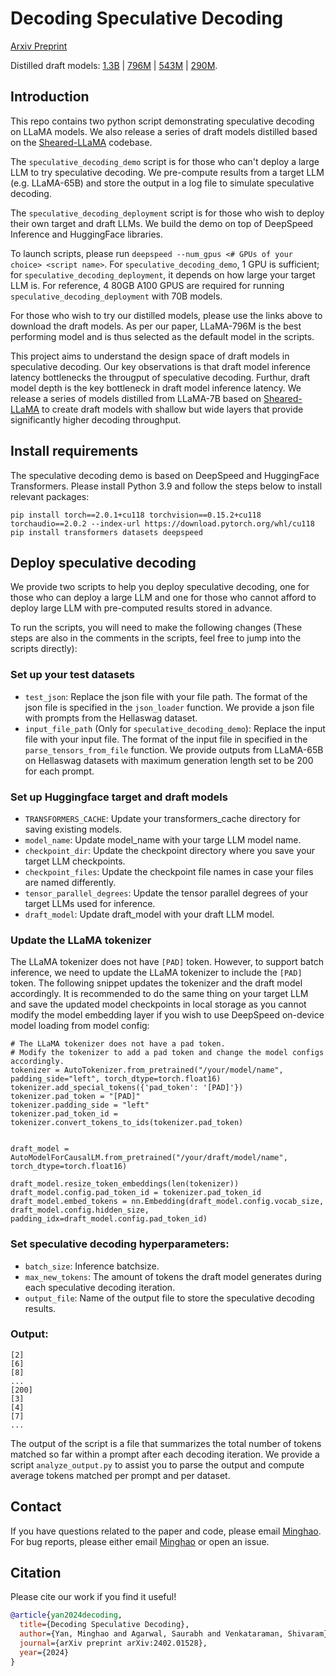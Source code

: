 # Decoding Speculative Decoding
[Arxiv Preprint](https://arxiv.org/pdf/2402.01528.pdf)

Distilled draft models: [1.3B](https://huggingface.co/minghaoyan/Wide-Sheared-LLaMA-1.3B) | [796M](https://huggingface.co/minghaoyan/Wide-Sheared-LLaMA-796M) | [543M](https://huggingface.co/minghaoyan/Wide-Sheared-LLaMA-543M) | [290M](https://huggingface.co/minghaoyan/Wide-Sheared-LLaMA-290M).

## Introduction
This repo contains two python script demonstrating speculative decoding on LLaMA models. We also release a series of draft models distilled based on the [Sheared-LLaMA](https://github.com/princeton-nlp/LLM-Shearing) codebase. 

The `speculative_decoding_demo` script is for those who can't deploy a large LLM to try speculative decoding. We pre-compute results from a target LLM (e.g. LLaMA-65B) and store the output in a log file to simulate speculative decoding.

The `speculative_decoding_deployment` script is for those who wish to deploy their own target and draft LLMs. We build the demo on top of DeepSpeed Inference and HuggingFace libraries.

To launch scripts, please run `deepspeed --num_gpus <# GPUs of your choice> <script name>`. For `speculative_decoding_demo`, 1 GPU is sufficient; for `speculative_decoding_deployment`, it depends on how large your target LLM is. For reference, 4 80GB A100 GPUS are required for running `speculative_decoding_deployment` with 70B models.

For those who wish to try our distilled models, please use the links above to download the draft models. As per our paper, LLaMA-796M is the best performing model and is thus selected as the default model in the scripts.

This project aims to understand the design space of draft models in speculative decoding. Our key observations is that draft model inference latency bottlenecks the througput of speculative decoding. Furthur, draft model depth is the key bottleneck in draft model inference latency. We release a series of models distilled from LLaMA-7B based on [Sheared-LLaMA](https://github.com/princeton-nlp/LLM-Shearing) to create draft models with shallow but wide layers that provide significantly higher decoding throughput.

## Install requirements
The speculative decoding demo is based on DeepSpeed and HuggingFace Transformers. Please install Python 3.9 and follow the steps below to install relevant packages:
```
pip install torch==2.0.1+cu118 torchvision==0.15.2+cu118 torchaudio==2.0.2 --index-url https://download.pytorch.org/whl/cu118
pip install transformers datasets deepspeed
```

## Deploy speculative decoding
We provide two scripts to help you deploy speculative decoding, one for those who can deploy a large LLM and one for those who cannot afford to deploy large LLM with pre-computed results stored in advance.

To run the scripts, you will need to make the following changes (These steps are also in the comments in the scripts, feel free to jump into the scripts directly):

### Set up your test datasets
- `test_json`: Replace the json file with your file path. The format of the json file is specified in the `json_loader` function. We provide a json file with prompts from the Hellaswag dataset.
- `input_file_path` (Only for `speculative_decoding_demo`): Replace the input file with your input file. The format of the input file in specified in the `parse_tensors_from_file` function. We provide outputs from LLaMA-65B on Hellaswag datasets with maximum generation length set to be 200 for each prompt.

### Set up Huggingface target and draft models
- `TRANSFORMERS_CACHE`: Update your transformers_cache directory for saving existing models.
- `model_name`: Update model_name with your targe LLM model name.
- `checkpoint_dir`: Update the checkpoint directory where you save your target LLM checkpoints.
- `checkpoint_files`: Update the checkpoint file names in case your files are named differently.
- `tensor_parallel_degrees`: Update the tensor parallel degrees of your target LLMs used for inference.
- `draft_model`: Update draft_model with your draft LLM model.

### Update the LLaMA tokenizer
The LLaMA tokenizer does not have `[PAD]` token. However, to support batch inference, we need to update the LLaMA tokenizer to include the `[PAD]` token. The following snippet updates the tokenizer and the draft model accordingly. It is recommended to do the same thing on your target LLM and save the updated model checkpoints in local storage as you cannot modify the model embedding layer if you wish to use DeepSpeed on-device model loading from model config:
```
# The LLaMA tokenizer does not have a pad token. 
# Modify the tokenizer to add a pad token and change the model configs accordingly.
tokenizer = AutoTokenizer.from_pretrained("/your/model/name", padding_side="left", torch_dtype=torch.float16)
tokenizer.add_special_tokens({'pad_token': '[PAD]'})
tokenizer.pad_token = "[PAD]"
tokenizer.padding_side = "left"
tokenizer.pad_token_id = tokenizer.convert_tokens_to_ids(tokenizer.pad_token)


draft_model = AutoModelForCausalLM.from_pretrained("/your/draft/model/name", torch_dtype=torch.float16)

draft_model.resize_token_embeddings(len(tokenizer))
draft_model.config.pad_token_id = tokenizer.pad_token_id
draft_model.embed_tokens = nn.Embedding(draft_model.config.vocab_size, draft_model.config.hidden_size, padding_idx=draft_model.config.pad_token_id)
```

### Set speculative decoding hyperparameters:

- `batch_size`: Inference batchsize.
- `max_new_tokens`: The amount of tokens the draft model generates during each speculative decoding iteration.
- `output_file`: Name of the output file to store the speculative decoding results.

### Output:
```
[2]
[6]
[8]
...
[200]
[3]
[4]
[7]
...
```
The output of the script is a file that summarizes the total number of tokens matched so far within a prompt after each decoding iteration. We provide a script `analyze_output.py` to assist you to parse the output and compute average tokens matched per prompt and per dataset.

## Contact
If you have questions related to the paper and code, please email [Minghao](myan@cs.wisc.edu). For bug reports, please either email [Minghao](myan@cs.wisc.edu) or open an issue.

## Citation
Please cite our work if you find it useful!

```bibtex
@article{yan2024decoding,
  title={Decoding Speculative Decoding},
  author={Yan, Minghao and Agarwal, Saurabh and Venkataraman, Shivaram},
  journal={arXiv preprint arXiv:2402.01528},
  year={2024}
}
```








